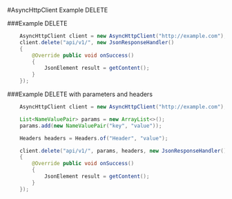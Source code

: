 #AsyncHttpClient Example DELETE

###Example DELETE

```java
	AsyncHttpClient client = new AsyncHttpClient("http://example.com");
	client.delete("api/v1/", new JsonResponseHandler()
	{
		@Override public void onSuccess()
		{
			JsonElement result = getContent();
		}
	});
```

###Example DELETE with parameters and headers

```java
	AsyncHttpClient client = new AsyncHttpClient("http://example.com");

	List<NameValuePair> params = new ArrayList<>();
	params.add(new NameValuePair("key", "value"));

	Headers headers = Headers.of("Header", "value");

	client.delete("api/v1/", params, headers, new JsonResponseHandler()
	{
		@Override public void onSuccess()
		{
			JsonElement result = getContent();
		}
	});
```
